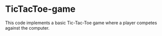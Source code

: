 # TicTacToe-game
This code implements a basic Tic-Tac-Toe game where a player competes against the computer. 
